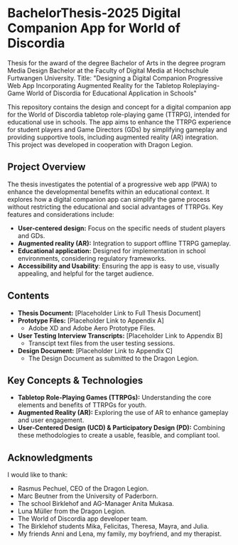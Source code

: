 # BachelorThesis-2025 Digital Companion App for World of Discordia
Thesis for the award of the degree Bachelor of Arts in the degree program Media Design Bachelor at the Faculty of Digital Media at Hochschule Furtwangen University. Title: "Designing a Digital Companion Progressive Web App Incorporating Augmented Reality for the Tabletop Roleplaying-Game World of Discordia for Educational Application in Schools"

This repository contains the design and concept for a digital companion app for the World of Discordia tabletop role-playing game (TTRPG), intended for educational use in schools. The app aims to enhance the TTRPG experience for student players and Game Directors (GDs) by simplifying gameplay and providing supportive tools, including augmented reality (AR) integration. This project was developed in cooperation with Dragon Legion.

## Project Overview

The thesis investigates the potential of a progressive web app (PWA) to enhance the developmental benefits within an educational context. It explores how a digital companion app can simplify the game process without restricting the educational and social advantages of TTRPGs. Key features and considerations include:

*   **User-centered design:** Focus on the specific needs of student players and GDs.
*   **Augmented reality (AR):** Integration to support offline TTRPG gameplay.
*   **Educational application:** Designed for implementation in school environments, considering regulatory frameworks.
*   **Accessibility and Usability**: Ensuring the app is easy to use, visually appealing, and helpful for the target audience.

## Contents

*   **Thesis Document:** \[Placeholder Link to Full Thesis Document]
*   **Prototype Files:** \[Placeholder Link to Appendix A]
    *   Adobe XD and Adobe Aero Prototype Files.
*   **User Testing Interview Transcripts:** \[Placeholder Link to Appendix B]
    *   Transcipt text files from the user testing sessions.
*   **Design Document:** \[Placeholder Link to Appendix C]
    *   The Design Document as submitted to the Dragon Legion.

## Key Concepts & Technologies

*   **Tabletop Role-Playing Games (TTRPGs):** Understanding the core elements and benefits of TTRPGs for youth.
*   **Augmented Reality (AR):** Exploring the use of AR to enhance gameplay and user engagement.
*   **User-Centered Design (UCD) & Participatory Design (PD):** Combining these methodologies to create a usable, feasible, and compliant tool.

## Acknowledgments

I would like to thank:

*   Rasmus Pechuel, CEO of the Dragon Legion.
*   Marc Beutner from the University of Paderborn.
*   The school Birklehof and AG-Manager Anita Mukasa.
*   Luna Müller from the Dragon Legion.
*   The World of Discordia app developer team.
*   The Birklehof students Mika, Felicitas, Theresa, Mayra, and Julia.
*   My friends Anni and Lena, my family, my boyfriend, and my therapist.
